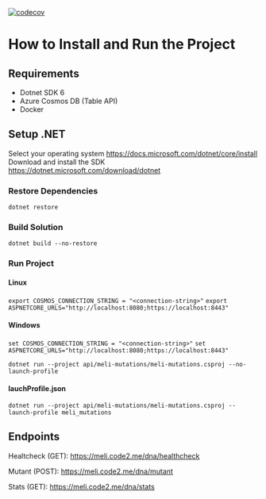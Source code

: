 [![codecov](https://codecov.io/gh/Rolandogarciam/mutations-app/branch/main/graph/badge.svg?token=6G51TC57VJ)](https://codecov.io/gh/Rolandogarciam/mutations-app)

# How to Install and Run the Project
## Requirements 
  - Dotnet SDK 6
  - Azure Cosmos DB (Table API)
  - Docker

## Setup .NET
Select your operating system  https://docs.microsoft.com/dotnet/core/install
Download and install the SDK https://dotnet.microsoft.com/download/dotnet

### Restore Dependencies
`dotnet restore`

### Build Solution
`dotnet build --no-restore`

### Run Project

#### Linux

`export COSMOS_CONNECTION_STRING = "<connection-string>"`
`export ASPNETCORE_URLS="http://localhost:8080;https://localhost:8443"`

#### Windows

`set COSMOS_CONNECTION_STRING = "<connection-string>"`
`set ASPNETCORE_URLS="http://localhost:8080;https://localhost:8443"`

`dotnet run --project api/meli-mutations/meli-mutations.csproj --no-launch-profile`

#### lauchProfile.json

`dotnet run --project api/meli-mutations/meli-mutations.csproj --launch-profile meli_mutations`

## Endpoints 

Healtcheck (GET): https://meli.code2.me/dna/healthcheck

Mutant (POST): https://meli.code2.me/dna/mutant

Stats (GET): https://meli.code2.me/dna/stats
